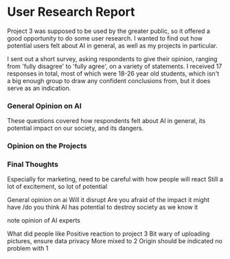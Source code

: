 # User Research Report
Project 3 was supposed to be used by the greater public, so it offered a good opportunity to do some user research. I wanted to find out how potential users felt about AI in general, as well as my projects in particular.

I sent out a short survey, asking respondents to give their opinion, ranging from 'fully disagree' to 'fully agree', on a variety of statements. I received 17 responses in total, most of which were 18-26 year old students, which isn't a big enough group to draw any confident conclusions from, but it does serve as an indication.

### General Opinion on AI
These questions covered how respondents felt about AI in general, its potential impact on our society, and its dangers.

### Opinion on the Projects


### Final Thoughts
Especially for marketing, need to be careful with how people will react
Still a lot of excitement, so lot of potential

General opinion on ai
  Will it disrupt
  Are you afraid of the impact it might have
  /do you think AI has potential to destroy society as we know it

note opinion of AI experts
  

What did people like
  Positive reaction to project 3
    Bit wary of uploading pictures, ensure data privacy
  More mixed to 2
    Origin should be indicated
  no problem with 1
  
